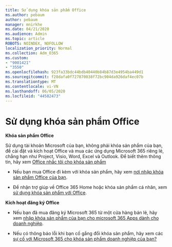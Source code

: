 ```yaml
---
title: Sử dụng khóa sản phẩm Office
ms.author: pebaum
author: pebaum
manager: mnirkhe
ms.date: 04/21/2020
ms.audience: Admin
ms.topic: article
ROBOTS: NOINDEX, NOFOLLOW
localization_priority: Normal
ms.collection: Adm_O365
ms.custom:
- "9001421"
- "3550"
ms.openlocfilehash: 923fa33bdc44bdb40440b84b87d3e4954ba449d1
ms.sourcegitcommit: f28dafa0f727870038f72bc904da926daf4ec07b
ms.translationtype: MT
ms.contentlocale: vi-VN
ms.lasthandoff: 06/05/2020
ms.locfileid: "44582473"
---
```

# <a name="using-office-product-keys"></a>Sử dụng khóa sản phẩm Office

**Khóa sản phẩm Office**

Sử dụng tài khoản Microsoft của bạn, không phải khóa sản phẩm của bạn, để cài đặt và kích hoạt Office và mua các ứng dụng Microsoft 365 riêng lẻ, chẳng hạn như Project, Visio, Word, Excel và Outlook. Để biết thêm thông tin, hãy xem [Office nhắc tôi cho khóa sản phẩm](https://support.office.com/article/12a5763a-d45c-4685-8c95-a44500213759?ui=en-US&rs=en-US&ad=US#bkmk_promptforpkey)

- Nếu bạn mua Office đi kèm với khóa sản phẩm, hãy xem [nơi nhập khóa sản phẩm Office của bạn](https://support.office.com/article/Where-to-enter-your-Office-product-key-0a82e5ae-739e-4b92-a6f4-2ec780c185db).

- Để nhận trợ giúp về Office 365 Home hoặc khóa sản phẩm cá nhân, xem [sử dụng khóa sản phẩm với Office](https://support.office.com/article/using-product-keys-with-office-12a5763a-d45c-4685-8c95-a44500213759).

**Kích hoạt đăng ký Office** 

- Nếu bạn đã mua đăng ký Microsoft 365 từ một cửa hàng bán lẻ, hãy xem [nhập khóa sản phẩm của bạn cho microsoft 365 Apps dành cho doanh nghiệp](https://docs.microsoft.com/microsoft-365/commerce/enter-your-product-key).

- Nếu có thông báo lỗi khi bạn cố gắng đổi khóa sản phẩm, hãy xem các [sự cố với Microsoft 365 cho khóa sản phẩm doanh nghiệp của bạn?](https://docs.microsoft.com/microsoft-365/commerce/product-key-errors-and-solutions)
